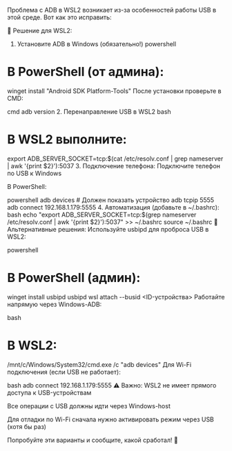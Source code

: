 Проблема с ADB в WSL2 возникает из-за особенностей работы USB в этой среде. Вот как это исправить:

🔧 Решение для WSL2:
1. Установите ADB в Windows (обязательно!)
   powershell
# В PowerShell (от админа):
winget install "Android SDK Platform-Tools"
После установки проверьте в CMD:

cmd
adb version
2. Перенаправление USB в WSL2
   bash
# В WSL2 выполните:
export ADB_SERVER_SOCKET=tcp:$(cat /etc/resolv.conf | grep nameserver | awk '{print $2}'):5037
3. Подключение телефона:
   Подключите телефон по USB к Windows

В PowerShell:

powershell
adb devices  # Должен показать устройство
adb tcpip 5555
adb connect 192.168.1.179:5555
4. Автоматизация (добавьте в ~/.bashrc):
   bash
   echo "export ADB_SERVER_SOCKET=tcp:\$(grep nameserver /etc/resolv.conf | awk '{print \$2}'):5037" >> ~/.bashrc
   source ~/.bashrc
   🌟 Альтернативные решения:
   Используйте usbipd для проброса USB в WSL2:

powershell
# В PowerShell (админ):
winget install usbipd
usbipd wsl attach --busid <ID-устройства>
Работайте напрямую через Windows-ADB:

bash
# В WSL2:
/mnt/c/Windows/System32/cmd.exe /c "adb devices"
Для Wi-Fi подключения (если USB не работает):

bash
adb connect 192.168.1.179:5555
⚠️ Важно:
WSL2 не имеет прямого доступа к USB-устройствам

Все операции с USB должны идти через Windows-host

Для отладки по Wi-Fi сначала нужно активировать режим через USB (хотя бы раз)

Попробуйте эти варианты и сообщите, какой сработал! 🚀